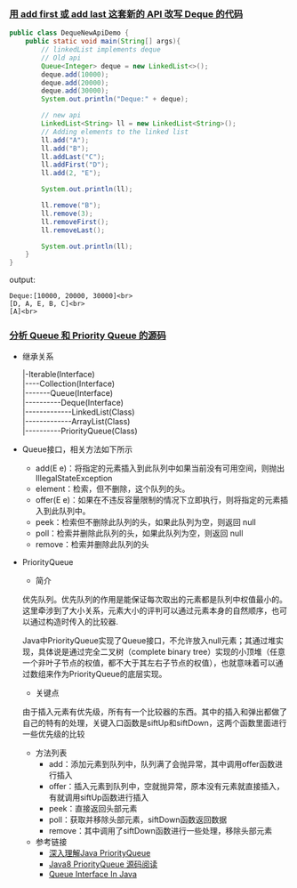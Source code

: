 ###  [用 add first 或 add last 这套新的 API 改写 Deque 的代码](https://github.com/xiaoboji/algorithm024/blob/main/Week_01/homework)
```java
public class DequeNewApiDemo {
    public static void main(String[] args){
        // linkedList implements deque
        // Old api
        Queue<Integer> deque = new LinkedList<>();
        deque.add(10000);
        deque.add(20000);
        deque.add(30000);
        System.out.println("Deque:" + deque);

        // new api
        LinkedList<String> ll = new LinkedList<String>();
        // Adding elements to the linked list
        ll.add("A");
        ll.add("B");
        ll.addLast("C");
        ll.addFirst("D");
        ll.add(2, "E");

        System.out.println(ll);

        ll.remove("B");
        ll.remove(3);
        ll.removeFirst();
        ll.removeLast();

        System.out.println(ll);
    }
}
```
output:

```
Deque:[10000, 20000, 30000]<br>
[D, A, E, B, C]<br>
[A]<br>
```

### [分析 Queue 和 Priority Queue 的源码](https://github.com/xiaoboji/algorithm024/blob/main/Week_01/homework)
- 继承关系

    |-Iterable(Interface)<br>
    |----Collection(Interface)<br>
    |-------Queue(Interface)<br>
    |----------Deque(Interface)<br>
    |-------------LinkedList(Class)<br>
    |-------------ArrayList(Class)<br>
    |----------PriorityQueue(Class)<br>
    
- Queue接口，相关方法如下所示
    * add(E e)：将指定的元素插入到此队列中如果当前没有可用空间，则抛出IllegalStateException
    * element：检索，但不删除，这个队列的头。
    * offer(E e)：如果在不违反容量限制的情况下立即执行，则将指定的元素插入到此队列中。
    * peek：检索但不删除此队列的头，如果此队列为空，则返回 null
    * poll：检索并删除此队列的头，如果此队列为空，则返回 null
    * remove：检索并删除此队列的头

- PriorityQueue
    * 简介
    
    优先队列。优先队列的作用是能保证每次取出的元素都是队列中权值最小的。这里牵涉到了大小关系，元素大小的评判可以通过元素本身的自然顺序，也可以通过构造时传入的比较器.
    
    Java中PriorityQueue实现了Queue接口，不允许放入null元素；其通过堆实现，具体说是通过完全二叉树（complete binary tree）实现的小顶堆（任意一个非叶子节点的权值，都不大于其左右子节点的权值），也就意味着可以通过数组来作为PriorityQueue的底层实现。
    
    * 关键点
    
    由于插入元素有优先级，所有有一个比较器的东西。其中的插入和弹出都做了自己的特有的处理，关键入口函数是siftUp和siftDown，这两个函数里面进行一些优先级的比较
    
    * 方法列表
        + add：添加元素到队列中，队列满了会抛异常，其中调用offer函数进行插入
        + offer：插入元素到队列中，空就抛异常，原本没有元素就直接插入，有就调用siftUp函数进行插入
        + peek：直接返回头部元素
        + poll：获取并移除头部元素，siftDown函数返回数据
        + remove：其中调用了siftDown函数进行一些处理，移除头部元素
    * 参考链接
        + [深入理解Java PriorityQueue](https://www.cnblogs.com/CarpenterLee/p/5488070.html)  
        + [Java8 PriorityQueue 源码阅读](https://blog.csdn.net/codejas/article/details/85144502)  
        + [Queue Interface In Java](https://www.geeksforgeeks.org/queue-interface-java/)
        
